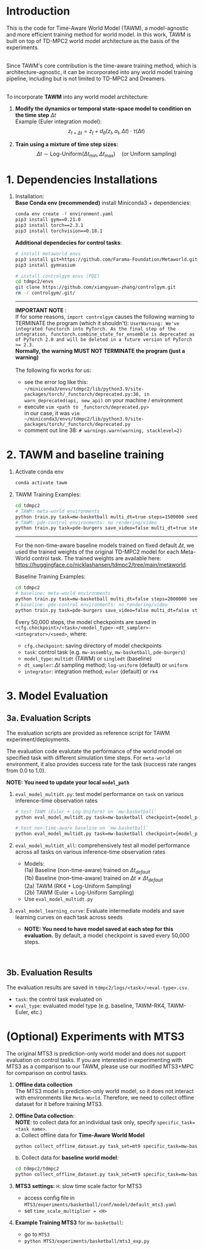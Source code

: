 <h1> Introduction </h1>
This is the code for Time-Aware World Model (TAWM), a model-agnostic and more efficient training method for world model. In this work, TAWM is built on top of TD-MPC2 world model architecture as the basis of the experiments. <br><br>

Since TAWM's core contribution is the time-aware training method, which is architecture-agnostic, it can be incorporated into any world model training pipeline, including but is not limited to TD-MPC2 and Dreamers. <br><br>

To incorporate **TAWM** into any world model architecture:

1. **Modify the dynamics or temporal state-space model to condition on the time step** $\Delta t$  
   Example (Euler integration model):  
   $$z_{t+\Delta t} = z_t + d_{\theta}(z_t, a_t, \Delta t) \cdot \tau(\Delta t)$$

2. **Train using a mixture of time step sizes:**  
   $$\Delta t \sim \text{Log-Uniform}(\Delta t_{\min}, \Delta t_{\max}) \quad \text{(or Uniform sampling)}$$


<h1> 1. Dependencies Installations </h1>

1. Installation:<br>
   **Base Conda env (recommended)**
   install Miniconda3 + dependencies:
   ```sh
   conda env create -f environment.yaml
   pip3 install gym==0.21.0
   pip3 install torch==2.3.1
   pip3 install torchvision==0.18.1
   ```
   


   **Additional dependecies for control tasks**:
   
   ```sh
   # install metaworld envs
   pip3 install git+https://github.com/Farama-Foundation/Metaworld.git@04be337a12305e393c0caf0cbf5ec7755c7c8feb
   pip3 install gymnasium

   # install controlgym envs (PDE)
   cd tdmpc2/envs
   git clone https://github.com/xiangyuan-zhang/controlgym.git
   rm -r controlgym/.git/
   ```

   ---
   <b> IMPORTANT NOTE </b>: <br>
   If for some reasons, `import controlgym` causes the following warning to TERMINATE the program (which it shouldn't):
   `UserWarning: We've integrated functorch into PyTorch. As the final step of the integration, functorch.combine_state_for_ensemble is deprecated as of PyTorch 2.0 and will be deleted in a future version of PyTorch >= 2.3.` <br>
   <b> Normally, the warning MUST NOT TERMINATE the program (just a warning) </b> <br><br>
   The following fix works for us:
   * see the error log like this: `~/miniconda3/envs/tdmpc2/lib/python3.9/site-packages/torch/_functorch/deprecated.py:38, in warn_deprecated(api, new_api)` on your machine / environment
   * execute `vim <path to _functorch/deprecated.py>` <br>
      in our case, it was `vim ~/miniconda3/envs/tdmpc2/lib/python3.9/site-packages/torch/_functorch/deprecated.py`
   * comment out line 38: `# warnings.warn(warning, stacklevel=2)`
   



<h1> 2. TAWM and baseline training </h1>

1. Activate conda env
   ```sh
   conda activate tawm
   ```

2. TAWM Training Examples:
   ```sh
   cd tdmpc2
   # TAWM: meta-world environments
   python train.py task=mw-basketball multi_dt=true steps=1500000 seed=3
   # TAWM: pde-control environments: no rendering/video
   python train.py task=pde-burgers save_video=false multi_dt=true steps=1500000 seed=5
   ```

   ---
   For the non-time-aware baseline models trained on fixed default $\Delta t$, we used the trained weights of the original TD-MPC2 model for each Meta-World control task.
   The trained weights are available here: https://huggingface.co/nicklashansen/tdmpc2/tree/main/metaworld.

   Baseline Training Examples:
   ```sh
   cd tdmpc2
   # baseline: meta-world environments
   python train.py task=mw-basketball multi_dt=false steps=2000000 seed=3
   # baseline: pde-control environments: no rendering/video
   python train.py task=pde-burgers save_video=false multi_dt=false steps=2000000 seed=5
   ```

   Every 50,000 steps, the model checkpoints are saved in `<cfg.checkpoint>/<task>/<model_type>-<dt_sampler>-<integrator>/<seed>`, where:
   * `cfg.checkpoint`: saving directory of model checkpoints
   * `task`: control task (e.g. `mw-assembly`, `mw-basketball`, `pde-burgers`)
   * `model_type`: `multidt` (TAWM) or `singledt` (baseline)
   * `dt_sampler`: $\Delta t$ sampling method; `log-uniform` (default) or `uniform`
   * `integrator`: integration method; `euler` (default) or `rk4`

<!-- 5. Evaluation: <br>
   The evaluation code evalutate the performance of the world model on specified task with different simulation time steps. For `meta-world` environment, it also provides success rate for the task (success rate ranges from 0.0 to 1.0).

   Example evaluation on `mw-faucet-open` using MPC planner (better performance for some tasks):
   ```sh
   python eval_model_multidt.py task=mw-faucet-open multitask=false checkpoint=<path to .pt file>
   ```

   Example evaluation on `mw-faucet-open` using model-free planner $\pi$ (significantly faster):
   ```sh
   python eval_model_multidt.py task=mw-faucet-open multitask=false checkpoint=<path to .pt file> mpc=false
   ``` -->

<h1> 3. Model Evaluation </h1>

<h2> 3a. Evaluation Scripts </h2>
The evaluation scripts are provided as reference script for TAWM experiment/deployments. <br>

The evaluation code evalutate the performance of the world model on specified task with different simulation time steps. For `meta-world` environment, it also provides success rate for the task (success rate ranges from 0.0 to 1.0). <br>

**NOTE: You need to update your local `model_path`**
1. `eval_model_multidt.py`: test model performance on `task` on various inference-time observation rates <br>
   ```sh
   # test TAWM (Euler + Log-Uniform) on `mw-basketball`
   python eval_model_multidt.py task=mw-basketball checkpoint={model_path} seed={seed} dt_sampler=log-uniform multi_dt=true integrator=euler
   ```

   ```sh
   # test non-time-aware baseline on `mw-basketball`
   python eval_model_multidt.py task=mw-basketball checkpoint={model_path} seed={seed} multi_dt=false eval_steps_adjusted=true
   ```
2. `eval_model_multidt_all`: comprehensively test all model performance across all tasks on various inference-time observation rates <br>
   * Models: <br>
      (1a) Baseline (non-time-aware) trained on $\Delta t_{default}$ <br>
      (1b) Baseline (non-time-aware) trained on $\Delta t \neq \Delta t_{default}$ <br>
      (2a) TAWM (RK4 + Log-Uniform Sampling) <br>
      (2b) TAWM (Euler + Log-Uniform Sampling) <br>
   * Use `eval_model_multidt.py`

3. `eval_model_learning_curve`: Evaluate intermediate models and save learning curves on each task across seeds
   * **NOTE: You need to have model saved at each step for this evaluation.** By default, a model checkpoint is saved every 50,000 steps.
<br>

<h2> 3b. Evaluation Results </h2>

The evaluation results are saved in `tdmpc2/logs/<task>/<eval-type>.csv`.
* `task`: the control task evaluated on
* `eval_type`: evaluated model type (e.g. baseline, TAWM-RK4, TAWM-Euler, etc.)

<h1> (Optional) Experiments with MTS3 </h1>
The original MTS3 is prediction-only world model and does not support evaluation on control tasks. If you are interested in experimenting with MTS3 as a comparison to our TAWM, please use our modified MTS3+MPC for comparison on control tasks. 

1. **Offline data collection** <br>
   The MTS3 model is prediction-only world model, so it does not interact with environments like `Meta-World`. Therefore, we need to collect offline dataset for it before training MTS3.

2. **Offline Data collection**: <br>
   **NOTE**: to collect data for an individual task only, specify `specific_task=<task name>`. <br>
   a. Collect offline data for **Time-Aware World Model** <br>
   ```sh
   python collect_offline_dataset.py task_set=mt9 specific_task=mw-basketball num_eps=40000 ep_length=100 multitask=false multi_dt=true data_dir=/fs/nexus-scratch/anhu/mt9_multidt_40k
   ```

   b. Collect data for **baseline world model**:
   ```sh
   cd tdmpc2/tdmpc2
   python collect_offline_dataset.py task_set=mt9 specific_task=mw-basketball num_eps=40000 ep_length=100 multitask=false multi_dt=false data_dir=/fs/nexus-scratch/anhu/mt9_singledt_40k
   ```

3. **MTS3 settings:** `H`: slow time scale factor for MTS3 
   * access config file in `MTS3/experiments/basketball/conf/model/default_mts3.yaml`
   * set `time_scale_multiplier = <H>`

4. **Example Training MTS3** for `mw-basketball`:
   * go to `MTS3`
   * `python MTS3/experiments/basketball/mts3_exp.py`
   

   <!-- It is very likely that when running the training process with adaptive timesteps, you will get an error like this:

   ```
   Maximum path length allowed by the benchmark has been exceeded
   ```


   This is a mujoco check that we can disable. To do this, simply go to ~/anaconda3/envs/mtrl/lib/python3.8/site-packages/metaworld/envs/mujoco/mujoco_env.py and comment the lines 107 and 108:

   ```
   if getattr(self, 'curr_path_length', 0) > self.max_path_length:
      raise ValueError('Maximum path length allowed by the benchmark has been exceeded')
   ``` -->